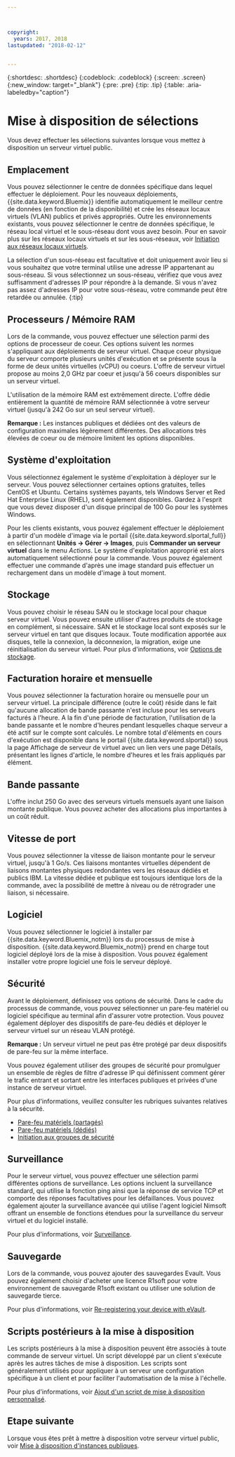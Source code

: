 ```yaml
---



copyright:
  years: 2017, 2018
lastupdated: "2018-02-12"


---
```


{:shortdesc: .shortdesc}
{:codeblock: .codeblock}
{:screen: .screen}
{:new_window: target="_blank"}
{:pre: .pre}
{:tip: .tip}
{:table: .aria-labeledby="caption"}

# Mise à disposition de sélections
Vous devez effectuer les sélections suivantes lorsque vous mettez à disposition un serveur virtuel public.

## Emplacement
Vous pouvez sélectionner le centre de données spécifique dans lequel effectuer le déploiement. Pour les nouveaux déploiements, {{site.data.keyword.Bluemix}} identifie automatiquement le meilleur centre de données (en fonction de la disponibilité) et crée les réseaux locaux virtuels (VLAN) publics et privés appropriés. Outre les environnements existants, vous pouvez sélectionner le centre de données spécifique, le réseau local virtuel et le sous-réseau dont vous avez besoin. Pour en savoir plus sur les réseaux locaux virtuels et sur les sous-réseaux, voir [Initiation aux réseaux locaux virtuels](/docs/infrastructure/vlans/getting-started.html).

La sélection d'un sous-réseau est facultative et doit uniquement avoir lieu si vous souhaitez que votre terminal utilise une adresse IP appartenant au sous-réseau. Si vous sélectionnez un sous-réseau, vérifiez que vous avez suffisamment d'adresses IP pour répondre à la demande. Si vous n'avez pas assez d'adresses IP pour votre sous-réseau, votre commande peut être retardée ou annulée.
{:tip}

## Processeurs / Mémoire RAM
Lors de la commande, vous pouvez effectuer une sélection parmi des options de processeur de coeur. Ces options suivent les normes s'appliquant aux déploiements de serveur virtuel. Chaque coeur physique du serveur comporte plusieurs unités d'exécution et se présente sous la forme de deux unités virtuelles (vCPU) ou coeurs. L'offre de serveur virtuel propose au moins 2,0 GHz par coeur et jusqu'à 56 coeurs disponibles sur un serveur virtuel.

L'utilisation de la mémoire RAM est extrêmement directe. L'offre dédie entièrement la quantité de mémoire RAM sélectionnée à votre serveur virtuel (jusqu'à 242 Go sur un seul serveur virtuel).

**Remarque :** Les instances publiques et dédiées ont des valeurs de configuration maximales légèrement différentes. Des allocations très élevées de coeur ou de mémoire limitent les options disponibles.

## Système d'exploitation

Vous sélectionnez également le système d'exploitation à déployer sur le serveur. Vous pouvez sélectionner certaines options gratuites, telles CentOS et Ubuntu. Certains systèmes payants, tels Windows Server et Red Hat Enterprise Linux (RHEL), sont également disponibles. Gardez à l'esprit que vous devez disposer d'un disque principal de 100 Go pour les systèmes Windows.

Pour les clients existants, vous pouvez également effectuer le déploiement à partir d'un modèle d'image via le portail {{site.data.keyword.slportal_full}} en sélectionnant **Unités -> Gérer -> Images**, puis **Commander un serveur virtuel** dans le menu *Actions*.  Le système d'exploitation approprié est alors automatiquement sélectionné pour la commande.  Vous pouvez également effectuer une commande d'après une image standard puis effectuer un rechargement dans un modèle d'image à tout moment.

## Stockage

Vous pouvez choisir le réseau SAN ou le stockage local pour chaque serveur virtuel. Vous pouvez ensuite utiliser d'autres produits de stockage en complément, si nécessaire. SAN et le stockage local sont exposés sur le serveur virtuel en tant que disques locaux. Toute modification apportée aux disques, telle la connexion, la déconnexion, la migration, exige une réinitialisation du serveur virtuel. Pour plus d'informations, voir [Options de stockage](../vsi/storage/vsi_about_storage.html).

## Facturation horaire et mensuelle

Vous pouvez sélectionner la facturation horaire ou mensuelle pour un serveur virtuel. La principale différence (outre le coût) réside dans le fait qu'aucune allocation de bande passante n'est incluse pour les serveurs facturés à l'heure. A la fin d'une période de facturation, l'utilisation de la bande passante et le nombre d'heures pendant lesquelles chaque serveur a été actif sur le compte sont calculés. Le nombre total d'éléments en cours d'exécution est disponible dans le portail {{site.data.keyword.slportal}} sous la page Affichage de serveur de virtuel avec un lien vers une page Détails, présentant les lignes d'article, le nombre d'heures et les frais appliqués par élément.

## Bande passante

L'offre inclut 250 Go avec des serveurs virtuels mensuels ayant une liaison montante publique. Vous pouvez acheter des allocations plus importantes à un coût réduit.

## Vitesse de port

Vous pouvez sélectionner la vitesse de liaison montante pour le serveur virtuel, jusqu'à 1 Go/s. Ces liaisons montantes virtuelles dépendent de liaisons montantes physiques redondantes vers les réseaux dédiés et publics IBM. La vitesse dédiée et publique est toujours identique lors de la commande, avec la possibilité de mettre à niveau ou de rétrograder une liaison, si nécessaire.

## Logiciel

Vous pouvez sélectionner le logiciel à installer par {{site.data.keyword.Bluemix_notm}} lors du processus de mise à disposition. {{site.data.keyword.Bluemix_notm}} prend en charge tout logiciel déployé lors de la mise à disposition. Vous pouvez également installer votre propre logiciel une fois le serveur déployé.

## Sécurité

Avant le déploiement, définissez vos options de sécurité. Dans le cadre du processus de commande, vous pouvez sélectionner un pare-feu matériel ou logiciel spécifique au terminal afin d'assurer votre protection. Vous pouvez également déployer des dispositifs de pare-feu dédiés et déployer le serveur virtuel sur un réseau VLAN protégé. 

**Remarque :** Un serveur virtuel ne peut pas être protégé par deux dispositifs de pare-feu sur la même interface. 

Vous pouvez également utiliser des groupes de sécurité pour promulguer un ensemble de règles de filtre d'adresse IP qui définissent comment gérer le trafic entrant et sortant entre les interfaces publiques et privées d'une instance de serveur virtuel.

Pour plus d'informations, veuillez consulter les rubriques suivantes relatives à la sécurité.

* [Pare-feu matériels (partagés)](../infrastructure/hardware-firewall-shared/getting-started.html)
* [Pare-feu matériels (dédiés)](../infrastructure/hardware-firewall-dedicated/getting-started.html)
* [Initiation aux groupes de sécurité](/docs/infrastructure/security-groups/sg_index.html)

## Surveillance

Pour le serveur virtuel, vous pouvez effectuer une sélection parmi différentes options de surveillance. Les options incluent la surveillance standard, qui utilise la fonction ping ainsi que la réponse de service TCP et comporte des réponses facultatives pour les défaillances. Vous pouvez également ajouter la surveillance avancée qui utilise l'agent logiciel Nimsoft offrant un ensemble de fonctions étendues pour la surveillance du serveur virtuel et du logiciel installé.

Pour plus d'informations, voir [Surveillance](../infrastructure/SLmonitoring/monitoring_index.html).

## Sauvegarde

Lors de la commande, vous pouvez ajouter des sauvegardes Evault. Vous pouvez également choisir d'acheter une licence R1soft pour votre environnement de sauvegarde R1soft existant ou utiliser une solution de sauvegarde tierce.

Pour plus d'informations, voir [Re-registering your device with eVault](../infrastructure/Backup/how-do-i-re-register-evault.html).

## Scripts postérieurs à la mise à disposition

Les scripts postérieurs à la mise à disposition peuvent être associés à toute commande de serveur virtuel. Un script développé par un client s'exécute après les autres tâches de mise à disposition. Les scripts sont généralement utilisés pour appliquer à un serveur une configuration spécifique à un client et pour faciliter l'automatisation de la mise à l'échelle.

Pour plus d'informations, voir [Ajout d'un script de mise à disposition personnalisé](vsi_add_script.html).

## Etape suivante
Lorsque vous êtes prêt à mettre à disposition votre serveur virtuel public, voir [Mise à disposition d'instances publiques](vsi_provision_public.html).
